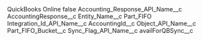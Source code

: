 <?xml version="1.0" encoding="UTF-8"?>
<CustomMetadata xmlns="http://soap.sforce.com/2006/04/metadata" xmlns:xsi="http://www.w3.org/2001/XMLSchema-instance" xmlns:xsd="http://www.w3.org/2001/XMLSchema">
    <label>QuickBooks Online</label>
    <protected>false</protected>
    <values>
        <field>Accounting_Response_API_Name__c</field>
        <value xsi:type="xsd:string">AccountingResponse__c</value>
    </values>
    <values>
        <field>Entity_Name__c</field>
        <value xsi:type="xsd:string">Part_FIFO</value>
    </values>
    <values>
        <field>Integration_Id_API_Name__c</field>
        <value xsi:type="xsd:string">AccountingId__c</value>
    </values>
    <values>
        <field>Object_API_Name__c</field>
        <value xsi:type="xsd:string">Part_FIFO_Bucket__c</value>
    </values>
    <values>
        <field>Sync_Flag_API_Name__c</field>
        <value xsi:type="xsd:string">availForQBSync__c</value>
    </values>
</CustomMetadata>
